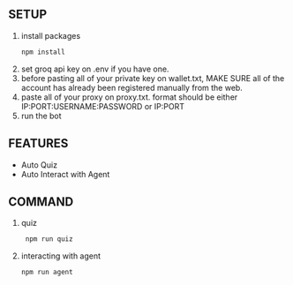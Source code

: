 ## SETUP

1. install packages
   ```bash
   npm install
   ```
2. set groq api key on .env if you have one.
3. before pasting all of your private key on wallet.txt, MAKE SURE all of the account has already been registered manually from the web.
4. paste all of your proxy on proxy.txt. format should be either IP:PORT:USERNAME:PASSWORD or IP:PORT
5. run the bot

## FEATURES

- Auto Quiz
- Auto Interact with Agent

## COMMAND

1. quiz
   ```bash
    npm run quiz
   ```
2. interacting with agent
   ```bash
   npm run agent
   ```
